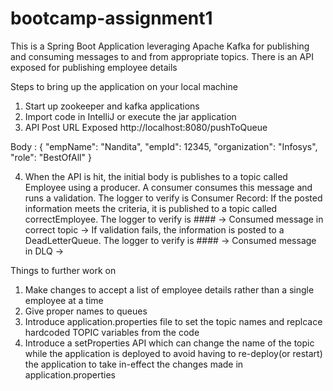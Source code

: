 # bootcamp-assignment1

This is a Spring Boot Application leveraging Apache Kafka for publishing and consuming messages to and from appropriate topics.
There is an API exposed for publishing employee details

Steps to bring up the application on your local machine

1. Start up zookeeper and kafka applications
2. Import code in IntelliJ or execute the jar application
3. API Post URL Exposed
http://localhost:8080/pushToQueue

Body :
{
    "empName": "Nandita",
    "empId": 12345,
    "organization": "Infosys",
    "role": "BestOfAll"
}

4. When the API is hit, the initial body is publishes to a topic called Employee using a producer.
A consumer consumes this message and runs a validation. The logger to verify is Consumer Record:
If the posted information meets the criteria, it is published to a topic called correctEmployee. The logger to verify is #### -> Consumed message in correct topic ->
If validation fails, the information is posted to a DeadLetterQueue. The logger to verify is #### -> Consumed message in DLQ ->


Things to further work on
1. Make changes to accept a list of employee details rather than a single employee at a time
2. Give proper names to queues
3. Introduce application.properties file to set the topic names and replcace hardcoded TOPIC variables from the code
4. Introduce a setProperties API which can change the name of the topic while the application is deployed to avoid having to re-deploy(or restart) the application to take in-effect the changes made in application.properties
